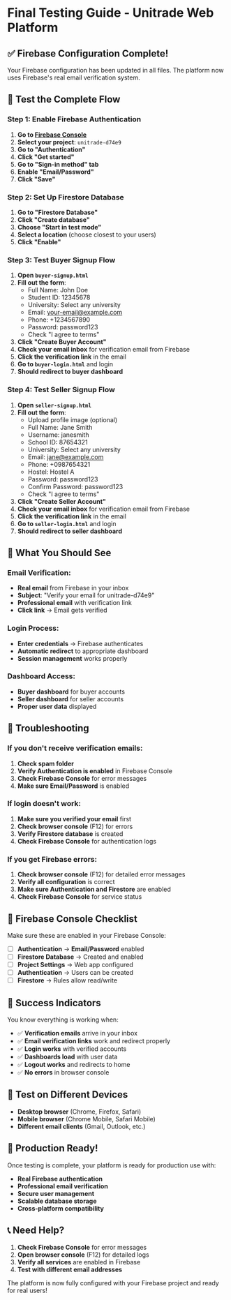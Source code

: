 # Final Testing Guide - Unitrade Web Platform

## ✅ **Firebase Configuration Complete!**

Your Firebase configuration has been updated in all files. The platform now uses Firebase's real email verification system.

## 🧪 **Test the Complete Flow**

### **Step 1: Enable Firebase Authentication**
1. **Go to [Firebase Console](https://console.firebase.google.com/)**
2. **Select your project**: `unitrade-d74e9`
3. **Go to "Authentication"**
4. **Click "Get started"**
5. **Go to "Sign-in method" tab**
6. **Enable "Email/Password"**
7. **Click "Save"**

### **Step 2: Set Up Firestore Database**
1. **Go to "Firestore Database"**
2. **Click "Create database"**
3. **Choose "Start in test mode"**
4. **Select a location** (choose closest to your users)
5. **Click "Enable"**

### **Step 3: Test Buyer Signup Flow**
1. **Open `buyer-signup.html`**
2. **Fill out the form**:
   - Full Name: John Doe
   - Student ID: 12345678
   - University: Select any university
   - Email: your-email@example.com
   - Phone: +1234567890
   - Password: password123
   - Check "I agree to terms"
3. **Click "Create Buyer Account"**
4. **Check your email inbox** for verification email from Firebase
5. **Click the verification link** in the email
6. **Go to `buyer-login.html`** and login
7. **Should redirect to buyer dashboard**

### **Step 4: Test Seller Signup Flow**
1. **Open `seller-signup.html`**
2. **Fill out the form**:
   - Upload profile image (optional)
   - Full Name: Jane Smith
   - Username: janesmith
   - School ID: 87654321
   - University: Select any university
   - Email: jane@example.com
   - Phone: +0987654321
   - Hostel: Hostel A
   - Password: password123
   - Confirm Password: password123
   - Check "I agree to terms"
3. **Click "Create Seller Account"**
4. **Check your email inbox** for verification email from Firebase
5. **Click the verification link** in the email
6. **Go to `seller-login.html`** and login
7. **Should redirect to seller dashboard**

## 📧 **What You Should See**

### **Email Verification:**
- **Real email** from Firebase in your inbox
- **Subject**: "Verify your email for unitrade-d74e9"
- **Professional email** with verification link
- **Click link** → Email gets verified

### **Login Process:**
- **Enter credentials** → Firebase authenticates
- **Automatic redirect** to appropriate dashboard
- **Session management** works properly

### **Dashboard Access:**
- **Buyer dashboard** for buyer accounts
- **Seller dashboard** for seller accounts
- **Proper user data** displayed

## 🚨 **Troubleshooting**

### **If you don't receive verification emails:**
1. **Check spam folder**
2. **Verify Authentication is enabled** in Firebase Console
3. **Check Firebase Console** for error messages
4. **Make sure Email/Password** is enabled

### **If login doesn't work:**
1. **Make sure you verified your email** first
2. **Check browser console** (F12) for errors
3. **Verify Firestore database** is created
4. **Check Firebase Console** for authentication logs

### **If you get Firebase errors:**
1. **Check browser console** (F12) for detailed error messages
2. **Verify all configuration** is correct
3. **Make sure Authentication and Firestore** are enabled
4. **Check Firebase Console** for service status

## 🔧 **Firebase Console Checklist**

Make sure these are enabled in your Firebase Console:

- [ ] **Authentication** → **Email/Password** enabled
- [ ] **Firestore Database** → Created and enabled
- [ ] **Project Settings** → Web app configured
- [ ] **Authentication** → Users can be created
- [ ] **Firestore** → Rules allow read/write

## 🎯 **Success Indicators**

You know everything is working when:

- ✅ **Verification emails** arrive in your inbox
- ✅ **Email verification links** work and redirect properly
- ✅ **Login works** with verified accounts
- ✅ **Dashboards load** with user data
- ✅ **Logout works** and redirects to home
- ✅ **No errors** in browser console

## 📱 **Test on Different Devices**

- **Desktop browser** (Chrome, Firefox, Safari)
- **Mobile browser** (Chrome Mobile, Safari Mobile)
- **Different email clients** (Gmail, Outlook, etc.)

## 🚀 **Production Ready!**

Once testing is complete, your platform is ready for production use with:

- **Real Firebase authentication**
- **Professional email verification**
- **Secure user management**
- **Scalable database storage**
- **Cross-platform compatibility**

## 📞 **Need Help?**

1. **Check Firebase Console** for error messages
2. **Open browser console** (F12) for detailed logs
3. **Verify all services** are enabled in Firebase
4. **Test with different email addresses**

The platform is now fully configured with your Firebase project and ready for real users!

